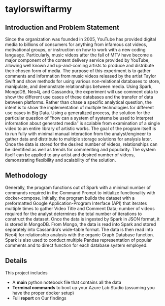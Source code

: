# taylorswiftarmy


## Introduction and Problem Statement
Since the organization was founded in 2005, YouTube has provided digital media to billions of consumers for anything from infamous cat videos, motivational groups, or instruction on how to work with a new coding language. Particularly, music videos after the fall of MTV have become a major component of the content delivery service provided by YouTube, allowing well known and up-and-coming artists to produce and distribute their chosen form of media.
The purpose of this experiment is to gather comments and information from music videos released by the artist Taylor Swift and show methods for using various non-relational databases to store, manipulate, and demonstrate relationships between media. Using Spark, MongoDB, Neo4j, and Cassandra, the experiment will use comment data to show the different use cases of these databases and the transfer of data between platforms. Rather than chase a specific analytical question, the intent is to show the implementation of multiple technologies for different use cases in Big Data.
Using a generalized process, the solution for the particular question of “how can a system of systems be used to interpret information about generated media” is scalable from examination of a single video to an entire library of artistic works. The goal of the program itself is to run fully with minimal manual interaction from the analyst/engineer to gather data and distribute to multiple storage solutions for analysis later. Once the data is stored for the desired number of videos, relationships can be identified as well as trends for commenting and popularity. The system itself can be applied to any artist and desired number of videos, demonstrating flexibility and scalability of the solution.
## Methodology
Generally, the program functions out of Spark with a minimal number of commands required in the Command Prompt to initialize functionality with docker-compose. Initially, the program builds the dataset with a preformatted Google Application-Program Interface (API) that iterates multiple times to gather Video Title and Comment Data; number of videos required for the analyst determines the total number of iterations to construct the dataset. Once the data is ingested by Spark in JSON format, it is stored in MongoDB. From Mongo, the data is read into Spark and stored separately into Cassandra’s wide-table format. The data is then read into Neo4j for relationship analysis with the organic Graph Database function. Spark is also used to conduct multiple Pandas representation of popular comments and to direct function for each database system employed.


## Details

This project includes

 - A **main** python notebook file that contains all the data
 - **Terminal commands** to boot up your Azure Lab Studio (assuming you have the proper docker setup)
 - Full **report** on Our findings
   
